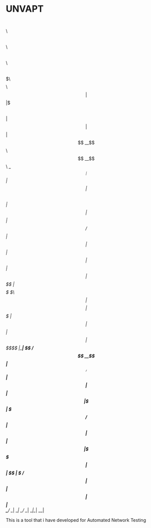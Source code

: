 # UNVAPT


$$\   $$\ $$\   $$\         $$\    $$\  $$$$$$\  $$$$$$$\  $$$$$$$$\ 
$$ |  $$ |$$$\  $$ |        $$ |   $$ |$$  __$$\ $$  __$$\ \__$$  __|
$$ |  $$ |$$$$\ $$ |        $$ |   $$ |$$ /  $$ |$$ |  $$ |   $$ |   
$$ |  $$ |$$ $$\$$ |$$$$$$\ \$$\  $$  |$$$$$$$$ |$$$$$$$  |   $$ |   
$$ |  $$ |$$ \$$$$ |\______| \$$\$$  / $$  __$$ |$$  ____/    $$ |   
$$ |  $$ |$$ |\$$$ |          \$$$  /  $$ |  $$ |$$ |         $$ |   
\$$$$$$  |$$ | \$$ |           \$  /   $$ |  $$ |$$ |         $$ |   
 \______/ \__|  \__|            \_/    \__|  \__|\__|         \__|   
                                                                     
                                                                                       
This is a tool that i have developed for Automated Network Testing
